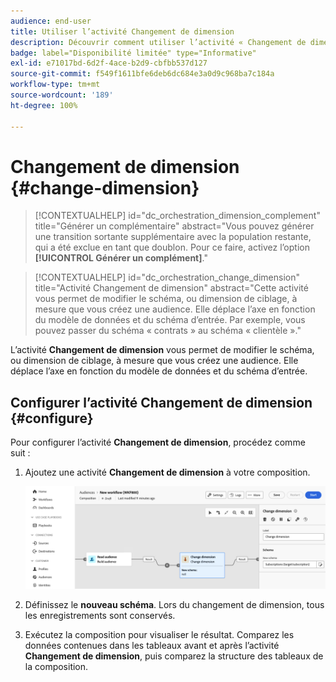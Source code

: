 ```yaml
---
audience: end-user
title: Utiliser l’activité Changement de dimension
description: Découvrir comment utiliser l’activité « Changement de dimension »
badge: label="Disponibilité limitée" type="Informative"
exl-id: e71017bd-6d2f-4ace-b2d9-cbfbb537d127
source-git-commit: f549f1611bfe6deb6dc684e3a0d9c968ba7c184a
workflow-type: tm+mt
source-wordcount: '189'
ht-degree: 100%

---
```


# Changement de dimension {#change-dimension}

>[!CONTEXTUALHELP]
>id="dc_orchestration_dimension_complement"
>title="Générer un complémentaire"
>abstract="Vous pouvez générer une transition sortante supplémentaire avec la population restante, qui a été exclue en tant que doublon. Pour ce faire, activez l’option **[!UICONTROL Générer un complément]**."

>[!CONTEXTUALHELP]
>id="dc_orchestration_change_dimension"
>title="Activité Changement de dimension"
>abstract="Cette activité vous permet de modifier le schéma, ou dimension de ciblage, à mesure que vous créez une audience. Elle déplace l’axe en fonction du modèle de données et du schéma d’entrée. Par exemple, vous pouvez passer du schéma « contrats » au schéma « clientèle »."

L’activité **Changement de dimension** vous permet de modifier le schéma, ou dimension de ciblage, à mesure que vous créez une audience. Elle déplace l’axe en fonction du modèle de données et du schéma d’entrée.

## Configurer l’activité Changement de dimension {#configure}

Pour configurer l’activité **Changement de dimension**, procédez comme suit :

1. Ajoutez une activité **Changement de dimension** à votre composition.

   ![](../assets/change-dimension.png)

1. Définissez le **nouveau schéma**. Lors du changement de dimension, tous les enregistrements sont conservés.

1. Exécutez la composition pour visualiser le résultat. Comparez les données contenues dans les tableaux avant et après l’activité **Changement de dimension**, puis comparez la structure des tableaux de la composition.

<!--
## Example {#example}

In this example, we want to send an SMS delivery to all the profiles who have made a purchase. To do this, we first use a **[!UICONTROL Build audience]** activity linked to a custom "Purchase" targeting dimension to target all purchases that occurred.

We then use a **[!UICONTROL Change dimension]** activity to switch the workflow targeting dimension to "Recipients". This allows us to be able to target the recipients who match the query.
-->

